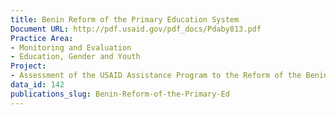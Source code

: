 ```yaml
---
title: Benin Reform of the Primary Education System
Document URL: http://pdf.usaid.gov/pdf_docs/Pdaby813.pdf
Practice Area:
- Monitoring and Evaluation
- Education, Gender and Youth
Project:
- Assessment of the USAID Assistance Program to the Reform of the Benin
data_id: 142
publications_slug: Benin-Reform-of-the-Primary-Ed
---
```


